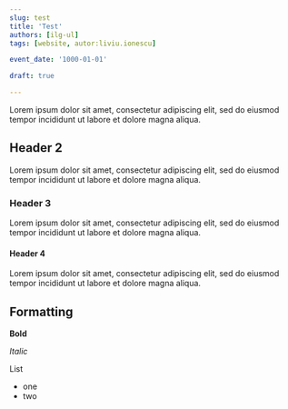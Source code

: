 ```yaml
---
slug: test
title: 'Test'
authors: [ilg-ul]
tags: [website, autor:liviu.ionescu]

event_date: '1000-01-01'

draft: true

---
```


Lorem ipsum dolor sit amet, consectetur adipiscing elit, sed do eiusmod tempor incididunt ut labore et dolore magna aliqua.

## Header 2

Lorem ipsum dolor sit amet, consectetur adipiscing elit, sed do eiusmod tempor incididunt ut labore et dolore magna aliqua.

### Header 3

Lorem ipsum dolor sit amet, consectetur adipiscing elit, sed do eiusmod tempor incididunt ut labore et dolore magna aliqua.

#### Header 4

Lorem ipsum dolor sit amet, consectetur adipiscing elit, sed do eiusmod tempor incididunt ut labore et dolore magna aliqua.

## Formatting

**Bold**

_Italic_

List

- one
- two
